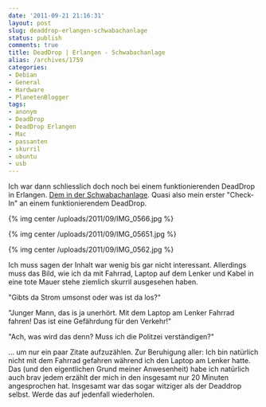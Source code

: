 ```yaml
---
date: '2011-09-21 21:16:31'
layout: post
slug: deaddrop-erlangen-schwabachanlage
status: publish
comments: true
title: DeadDrop | Erlangen - Schwabachanlage
alias: /archives/1759
categories:
- Debian
- General
- Hardware
- PlanetenBlogger
tags:
- anonym
- DeadDrop
- DeadDrop Erlangen
- Mac
- passanten
- skurril
- ubuntu
- usb
---
```


Ich war dann schliesslich doch noch bei einem funktionierenden DeadDrop in Erlangen. [Dem in der Schwabachanlage](http://www.deaddrops.com/db/?page=view&id=682). Quasi also mein erster "Check-In" an einem funktionierendem DeadDrop.

{% img center /uploads/2011/09/IMG_0566.jpg %}

{% img center /uploads/2011/09/IMG_05651.jpg %}

{% img center /uploads/2011/09/IMG_0562.jpg %}

Ich muss sagen der Inhalt war wenig bis gar nicht interessant. Allerdings muss das Bild, wie ich da mit Fahrrad, Laptop auf dem Lenker und Kabel in eine tote Mauer stehe ziemlich skurril ausgesehen haben.

"Gibts da Strom umsonst oder was ist da los?"

"Junger Mann, das is ja unerhört. Mit dem Laptop am Lenker Fahrrad fahren! Das ist eine Gefährdung für den Verkehr!"

"Ach, was wird das denn? Muss ich die Politzei verständigen?"

... um nur ein paar Zitate aufzuzählen. Zur Beruhigung aller: Ich bin natürlich nicht mit dem Fahrrad gefahren während ich den Laptop am Lenker hatte. Das (und den eigentlichen Grund meiner Anwesenheit) habe ich natürlich auch brav jedem erzählt der mich in den insgesamt nur 20 Minuten angesprochen hat. Insgesamt war das sogar witziger als der Deaddrop selbst. Werde das auf jedenfall wiederholen.


